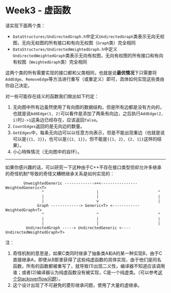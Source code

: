 # Week3 - 虚函数

请实现下面两个类：

- `DataStructures/UndirectedGraph.h`中定义`UndirectedGraph`类表示无向无权图，无向无权图的所有接口和有向无权图（`Graph`类）完全相同
- `DataStructures/UndirectedWeightedGraph.h`中定义`UndirectedWeightedGraph`类表示无向有权图，无向有权图的所有接口和有向有权图（`WeightedGraph`类）完全相同

这两个类的所有需要实现的接口都和父类相同，也就是说**最优情况**下只需要将`AddEdge`、`RemoveEdge`等方法进行重写（或重定义）即可，具体如何实现这些类由你自己决定。

对一些可能存在歧义的函数我们做出如下约定：

1. 无向图中所有边虽然使用了有向图的数据结构，但是所有边都是没有方向的，也就是说`AddEdge(1, 2)`可以看作是添加了两条有向边，之后执行`AddEdge(2, 1)`时`2->1`这条边已经存在，应该返回`false`。
2. `CountEdges`返回的是无向边的数量。
3. `GetEdges`中，每条无向边可以以任意方向表示，但是不能出现重边（也就是说可以是`{{1, 2}}`，也可以是`{{2, 1}}`，但不能是`{{1, 2}, {2, 1}}`这样的结果）。
4. 小心特殊情况（无向图中的自环）。

---

如果你感兴趣的话，可以研究一下这种由于C++不存在接口类型但却允许多继承的奇怪机制*导致的奇怪又糟糕继承关系是如何实现的：

```
        UnweightedGeneric ------------->+<---------------- WeightedGeneric<T>
                ^                       |                          ^
                |                       |                          |
                |                       v                          |
              Graph -------------> Generic<T> <------------ WeightedGraph<T>
                ^                       ^                          ^
                |                       |                          |
                |                       |                          |
         UndirectedGraph -----> UndirectedGeneric <---- UndirectedWeightedGraph<T>
```

注：

1. 奇怪机制的意思是，如果C类同时继承了抽象类A和A的某一种实现B，由于C直接继承A，即使从B那里获得了这些纯虚函数的具体实现，由于他们是同名函数，所有的函数都被重写了，就导致(1)出现二义性，编译器不知道应该调用谁；或者(2)编译器认为纯虚函数没有被实现，C是一个纯虚类。（可以参考[这个Stackoverflow问题](https://stackoverflow.com/questions/29288295/c-abstract-class-implementation-in-another-base-class)）。
2. 这个设计出现了不可避免的菱形继承问题，使用了大量的虚继承。
